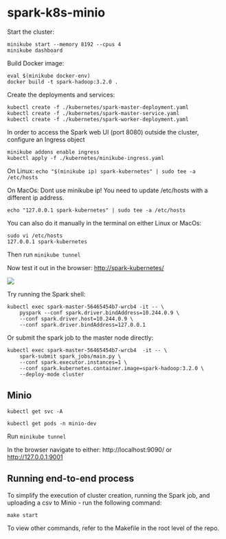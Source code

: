# spark-k8s-minio

Start the cluster:
```
minikube start --memory 8192 --cpus 4
minikube dashboard
```

Build Docker image:
```
eval $(minikube docker-env)
docker build -t spark-hadoop:3.2.0 .
```

Create the deployments and services:
```
kubectl create -f ./kubernetes/spark-master-deployment.yaml
kubectl create -f ./kubernetes/spark-master-service.yaml
kubectl create -f ./kubernetes/spark-worker-deployment.yaml
```

In order to access the Spark web UI (port 8080) outside the cluster, configure an Ingress object
```
minikube addons enable ingress
kubectl apply -f ./kubernetes/minikube-ingress.yaml
```
On Linux:
```echo "$(minikube ip) spark-kubernetes" | sudo tee -a /etc/hosts```

On MacOs: 
Dont use minikube ip! You need to update /etc/hosts with a different ip address.

```echo "127.0.0.1 spark-kubernetes" | sudo tee -a /etc/hosts```

You can also do it manually in the terminal on either Linux or MacOs:
```
sudo vi /etc/hosts
127.0.0.1 spark-kubernetes
```

Then run `minikube tunnel`

Now test it out in the browser: [http://spark-kubernetes/](http://spark-kubernetes/)

![](img/spark_webui.png)

Try running the Spark shell:
```
kubectl exec spark-master-56465454b7-wrcb4 -it -- \
    pyspark --conf spark.driver.bindAddress=10.244.0.9 \
    --conf spark.driver.host=10.244.0.9 \
    --conf spark.driver.bindAddress=127.0.0.1
```

Or submit the spark job to the master node directly:
```
kubectl exec spark-master-56465454b7-wrcb4  -it -- \
    spark-submit spark_jobs/main.py \
    --conf spark.executor.instances=1 \
    --conf spark.kubernetes.container.image=spark-hadoop:3.2.0 \
    --deploy-mode cluster
```

## Minio

`kubectl get svc -A`

`kubectl get pods -n minio-dev`

Run `minikube tunnel`

In the browser navigate to either: http://localhost:9090/ or http://127.0.0.1:9001

## Running end-to-end process

To simplify the execution of cluster creation, running the Spark job, and
uploading a csv to Minio - run the following command:

`make start`

To view other commands, refer to the Makefile in the root level of the repo.